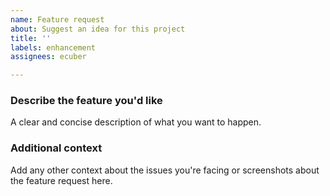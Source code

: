 ```yaml
---
name: Feature request
about: Suggest an idea for this project
title: ''
labels: enhancement
assignees: ecuber

---
```


<!--Feel free to add to/omit any part of this template as you see fit.-->

### Describe the feature you'd like
A clear and concise description of what you want to happen.

### Additional context
Add any other context about the issues you're facing or screenshots about the feature request here.
